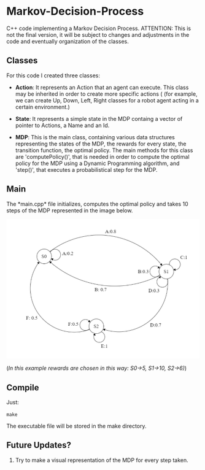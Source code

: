 <h1>Markov-Decision-Process</h1>

C++ code implementing a Markov Decision Process.
ATTENTION: This is not the final version, it will be subject to changes and adjustments in the code and eventually organization of the classes.

<h2>Classes</h2>

For this code I created three classes:
  - **Action**: It represents an Action that an agent can execute. This class may be inherited in order to create more specific actions (     (for example, we can create Up, Down, Left, Right classes for a robot agent acting in a certain environment.)
  
  - **State**: It represents a simple state in the MDP containg a vector of pointer to Actions, a Name and an Id.
  
  - **MDP**: This is the main class, containing various data structures representing the states of the MDP, the rewards for every state,      the transition function, the optimal policy. The main methods for this class are 'computePolicy()', that is needed in order to compute    the optimal policy for the MDP using a Dynamic Programming algorithm, and 'step()', that executes a probabilistical step for the MDP.
<h2>Main</h2>
The *main.cpp* file initializes, computes the optimal policy and takes 10 steps of the MDP represented in the image below.

![alt-text](/MDP.png)

(_In this example rewards are chosen in this way: S0->5, S1->10, S2->6)_)

<h2>Compile</h2>

Just:

``make``

The executable file will be stored in the make directory.

<h2>Future Updates?</h2>

  
  1. Try to make a visual representation of the MDP for every step taken.


